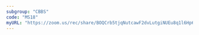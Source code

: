 ```yaml
---
subgroup: "CBBS"
code: "MS18"
myURL: "https://zoom.us/rec/share/BOQCrb5tjqNutcawF2dvLutgiNUEu8q1l6Hp65b9718JDUbevdTblGjOrnJQHl0O.u04I5jAT46lXiWnX?startTime=1623927628000"
---
```

